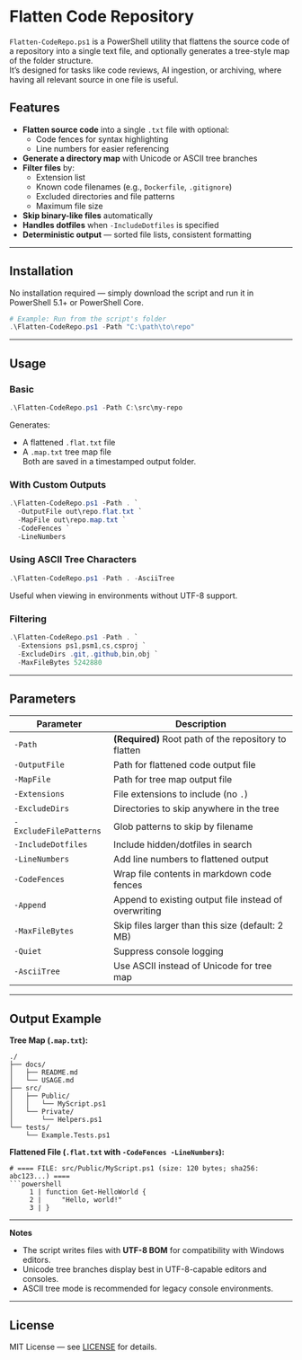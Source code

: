 # Flatten Code Repository

`Flatten-CodeRepo.ps1` is a PowerShell utility that flattens the source code of a repository into a single text file, and optionally generates a tree-style map of the folder structure.  
It’s designed for tasks like code reviews, AI ingestion, or archiving, where having all relevant source in one file is useful.

## Features

- **Flatten source code** into a single `.txt` file with optional:
  - Code fences for syntax highlighting
  - Line numbers for easier referencing
- **Generate a directory map** with Unicode or ASCII tree branches
- **Filter files** by:
  - Extension list
  - Known code filenames (e.g., `Dockerfile`, `.gitignore`)
  - Excluded directories and file patterns
  - Maximum file size
- **Skip binary-like files** automatically
- **Handles dotfiles** when `-IncludeDotfiles` is specified
- **Deterministic output** — sorted file lists, consistent formatting

---

## Installation

No installation required — simply download the script and run it in PowerShell 5.1+ or PowerShell Core.

```powershell
# Example: Run from the script's folder
.\Flatten-CodeRepo.ps1 -Path "C:\path\to\repo"
```

---

## Usage

### Basic
```powershell
.\Flatten-CodeRepo.ps1 -Path C:\src\my-repo
```
Generates:
- A flattened `.flat.txt` file
- A `.map.txt` tree map file  
Both are saved in a timestamped output folder.

### With Custom Outputs
```powershell
.\Flatten-CodeRepo.ps1 -Path . `
  -OutputFile out\repo.flat.txt `
  -MapFile out\repo.map.txt `
  -CodeFences `
  -LineNumbers
```

### Using ASCII Tree Characters
```powershell
.\Flatten-CodeRepo.ps1 -Path . -AsciiTree
```
Useful when viewing in environments without UTF-8 support.

### Filtering
```powershell
.\Flatten-CodeRepo.ps1 -Path . `
  -Extensions ps1,psm1,cs,csproj `
  -ExcludeDirs .git,.github,bin,obj `
  -MaxFileBytes 5242880
```

---

## Parameters

| Parameter | Description |
|-----------|-------------|
| `-Path` | **(Required)** Root path of the repository to flatten |
| `-OutputFile` | Path for flattened code output file |
| `-MapFile` | Path for tree map output file |
| `-Extensions` | File extensions to include (no `.`) |
| `-ExcludeDirs` | Directories to skip anywhere in the tree |
| `-ExcludeFilePatterns` | Glob patterns to skip by filename |
| `-IncludeDotfiles` | Include hidden/dotfiles in search |
| `-LineNumbers` | Add line numbers to flattened output |
| `-CodeFences` | Wrap file contents in markdown code fences |
| `-Append` | Append to existing output file instead of overwriting |
| `-MaxFileBytes` | Skip files larger than this size (default: 2 MB) |
| `-Quiet` | Suppress console logging |
| `-AsciiTree` | Use ASCII instead of Unicode for tree map |

---

## Output Example

**Tree Map (`.map.txt`):**
```
./
├── docs/
│   ├── README.md
│   └── USAGE.md
├── src/
│   ├── Public/
│   │   └── MyScript.ps1
│   └── Private/
│       └── Helpers.ps1
└── tests/
    └── Example.Tests.ps1
```

**Flattened File (`.flat.txt` with `-CodeFences -LineNumbers`):**
```
# ==== FILE: src/Public/MyScript.ps1 (size: 120 bytes; sha256: abc123...) ====
```powershell
     1 | function Get-HelloWorld {
     2 |     "Hello, world!"
     3 | }

```
---

**Notes**

- The script writes files with **UTF-8 BOM** for compatibility with Windows editors.
- Unicode tree branches display best in UTF-8-capable editors and consoles.
- ASCII tree mode is recommended for legacy console environments.

---

## License

MIT License — see [LICENSE](LICENSE) for details.
